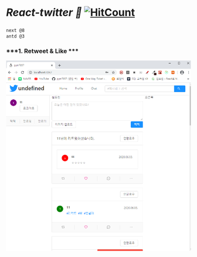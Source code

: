 # ***React-twitter :eyes:*** [![HitCount](http://hits.dwyl.com/pym7857/react-nodebird.svg)](http://hits.dwyl.com/pym7857/react-nodebird)
###
```
next @8
antd @3
```
### ***1. Retweet & Like ***
![intro](./React_note/sample_images/1.PNG) 
